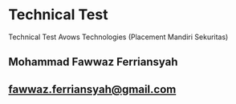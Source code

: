 # Technical Test
Technical Test Avows Technologies (Placement Mandiri Sekuritas)

## Mohammad Fawwaz Ferriansyah
## fawwaz.ferriansyah@gmail.com
